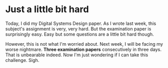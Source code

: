 Just a little bit hard
===

Today, I did my Digital Systems Design paper. As I wrote last week, this subject's assignment is very, very hard. But the examination paper is surprisingly easy. Easy but some questions are a little bit hard though.

However, this is not what I'm worried about. Next week, I will be facing my worse nightmare. **Three examination papers** consecutively in three days. That is unbearable indeed. Now I'm just wondering if I can take this challenge. Sigh.